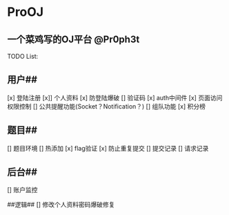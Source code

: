 # ProOJ

**一个菜鸡写的OJ平台**
@Pr0ph3t
----

TODO List:
## 用户##
[x]  登陆注册 
[x]] 个人资料
[x] 防登陆爆破
[] 验证码
[x] auth中间件
[x] 页面访问权限控制
[] 公共提醒功能(Socket？Notification？)
[] 组队功能
[x] 积分榜

## 题目##
[] 题目环境
[] 热添加
[x] flag验证
[x] 防止重复提交
[] 提交记录
[] 请求记录

## 后台##
[] 账户监控

##逻辑##
[] 修改个人资料密码爆破修复
